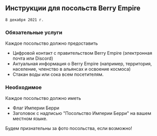 ## Инструкции для посольств Berry Empire
<code>8 декабря 2021 г.</code>
### Обязательные услуги
<p>
    Каждое посольство должно предоставить
</p>
<ul>
    <li>Цифровой контакт с правительством Berry Empire (электронная почта или Discord)</li>
    <li>Актуальная информация о Berry Empire (например, территория, население, членство в альянсах и освоение космоса)
</li>
    <li>Стакан воды или сока всем посетителям.
</li>
</ul>

### Необходимое
<p>
    Каждое посольство должно иметь
</p>
<ul>
    <li>Флаг Империи Берри</li>
    <li>Заголовок с надписью "Посольство Империи Берри" на вашем местном языке.
</li>
</ul>

<p>Будем признательны за фото посольства, если возможно!</p>
